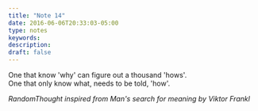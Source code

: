 ```yaml
---
title: "Note 14"
date: 2016-06-06T20:33:03-05:00
type: notes
keywords:
description:
draft: false
---
```

[comment]: # (A note is any quick thought, quote, one-liners or a simple tweet. )

One that know 'why' can figure out a thousand 'hows'.  
One that only know what, needs to be told, 'how'.

*RandomThought inspired from Man's search for meaning by Viktor Frankl*
